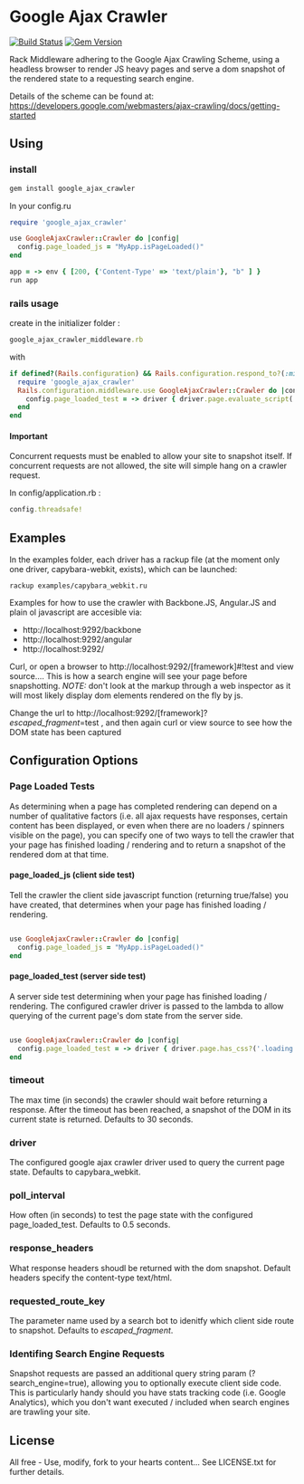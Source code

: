 # Google Ajax Crawler

[![Build Status](https://travis-ci.org/benkitzelman/google-ajax-crawler.png)](https://travis-ci.org/benkitzelman/google-ajax-crawler)
[![Gem Version](https://badge.fury.io/rb/google_ajax_crawler.png)](http://badge.fury.io/rb/google_ajax_crawler)

Rack Middleware adhering to the Google Ajax Crawling Scheme, using a headless browser to render JS heavy pages and serve a dom snapshot of the rendered state to a requesting search engine.

Details of the scheme can be found at: https://developers.google.com/webmasters/ajax-crawling/docs/getting-started

## Using

### install

``` ruby
gem install google_ajax_crawler
```

In your config.ru

``` ruby
require 'google_ajax_crawler'

use GoogleAjaxCrawler::Crawler do |config|
  config.page_loaded_js = "MyApp.isPageLoaded()"
end

app = -> env { [200, {'Content-Type' => 'text/plain'}, "b" ] }
run app

```

### rails usage

create in the initializer folder :
``` ruby
google_ajax_crawler_middleware.rb
```

with 
``` ruby
if defined?(Rails.configuration) && Rails.configuration.respond_to?(:middleware)
  require 'google_ajax_crawler'
  Rails.configuration.middleware.use GoogleAjaxCrawler::Crawler do |config|
    config.page_loaded_test = -> driver { driver.page.evaluate_script('document.getElementById("loading") == null') }
  end
end
```

#### Important

Concurrent requests must be enabled to allow your site to snapshot itself. If concurrent requests are not allowed, the site will simple hang on a crawler request.

In config/application.rb :

``` ruby
config.threadsafe!
```

## Examples

In the examples folder, each driver has a rackup file (at the moment only one driver, capybara-webkit, exists), which can be launched:

`rackup examples/capybara_webkit.ru`

Examples for how to use the crawler with Backbone.JS, Angular.JS and plain ol javascript are accesible via:
 - http://localhost:9292/backbone
 - http://localhost:9292/angular
 - http://localhost:9292/

Curl, or open a browser to http://localhost:9292/[framework]#!test and view source.... This is how a search engine will see your page before snapshotting. *NOTE:* don't look at the markup through a web inspector as it will most likely display dom elements rendered on the fly by js.

Change the url to http://localhost:9292/[framework]?_escaped_fragment_=test , and then again curl or view source to see how the DOM state has been captured

## Configuration Options

### Page Loaded Tests

As determining when a page has completed rendering can depend on a number of qualitative factors (i.e. all ajax requests have responses, certain content has been displayed, or even when there are no loaders / spinners visible on the page), you can specify one of two ways to tell the crawler that your page has finished loading / rendering and to return a snapshot of the rendered dom at that time.

#### page_loaded_js (client side test)

Tell the crawler the client side javascript function (returning true/false) you have created, that determines when your page has finished loading / rendering.

```ruby

use GoogleAjaxCrawler::Crawler do |config|
  config.page_loaded_js = "MyApp.isPageLoaded()"
end

```

#### page_loaded_test (server side test)

A server side test determining when your page has finished loading / rendering.
The configured crawler driver is passed to the lambda to allow querying of the current page's dom state from the server side.

```ruby

use GoogleAjaxCrawler::Crawler do |config|
  config.page_loaded_test = -> driver { driver.page.has_css?('.loading') == false }
end

```

### timeout

The max time (in seconds) the crawler should wait before returning a response. After the timeout has been reached,
a snapshot of the DOM in its current state is returned. Defaults to 30 seconds.

### driver

The configured google ajax crawler driver used to query the current page state. Defaults to capybara_webkit.

### poll_interval

How often (in seconds) to test the page state with the configured page_loaded_test. Defaults to 0.5 seconds.

### response_headers

What response headers shoudl be returned with the dom snapshot. Default headers specify the content-type text/html.

### requested_route_key

The parameter name used by a search bot to idenitfy which client side route to snapshot. Defaults to _escaped_fragment_.



### Identifing Search Engine Requests

Snapshot requests are passed an additional query string param (?search_engine=true), allowing you to optionally execute client side code.
This is particularly handy should you have stats tracking code (i.e. Google Analytics), which you don't want executed / included when search engines are trawling your site.

## License

All free - Use, modify, fork to your hearts content...
See LICENSE.txt for further details.

